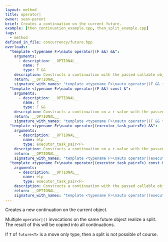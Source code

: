 ```yaml
---
layout: method
title: operator|
owner: sean-parent
brief: Creates a continuation on the current future.
example: [then_continuation_example.cpp, then_split_example.cpp]
tags:
  - method
defined_in_file: concurrency/future.hpp
overloads:
  "template <typename F>\nauto operator|(F &&) &&":
    arguments:
      - description: __OPTIONAL__
        name: f
        type: F &&
    description: Constructs a continuation with the passed callable object using the provided executor.
    return: __OPTIONAL__
    signature_with_names: "template <typename F>\nauto operator|(F && f) &&"
  "template <typename F>\nauto operator|(F &&) const &":
    arguments:
      - description: __OPTIONAL__
        name: f
        type: F &&
    description: Constructs a continuation on a r-value with the passed callable object using the same.
    return: __OPTIONAL__
    signature_with_names: "template <typename F>\nauto operator|(F && f) const &"
  "template <typename F>\nauto operator|(executor_task_pair<F>) &&":
    arguments:
      - description: __OPTIONAL__
        name: etp
        type: executor_task_pair<F>
    description: Constructs a continuation on a r-value with the passed callable object using the provided executor.
    return: __OPTIONAL__
    signature_with_names: "template <typename F>\nauto operator|(executor_task_pair<F> etp) &&"
  "template <typename F>\nauto operator|(executor_task_pair<F>) const &":
    arguments:
      - description: __OPTIONAL__
        name: etp
        type: executor_task_pair<F>
    description: Constructs a continuation with the passed callable object using the provided executor.
    return: __OPTIONAL__
    signature_with_names: "template <typename F>\nauto operator|(executor_task_pair<F> etp) const &"
---
```

Creates a new continuation on the current object. 

Multiple `operator|()` invocations on the same future object realize a split. The result of this will be copied into all continuations. 

If `T` of `future<T>` is a move only type, then a split is not possible of course.
